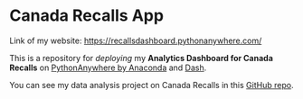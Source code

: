# Canada Recalls App

Link of my website: https://recallsdashboard.pythonanywhere.com/

This is a repository for *deploying* my **Analytics Dashboard for Canada Recalls** on [PythonAnywhere by Anaconda](https://www.pythonanywhere.com/) and [Dash](https://plotly.com/dash/).

You can see my data analysis project on Canada Recalls in this [GitHub repo](https://github.com/chanronnie/Capstone-Project).
